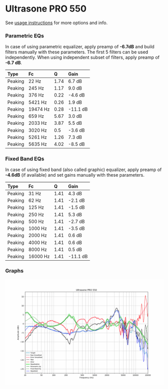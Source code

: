 # Ultrasone PRO 550
See [usage instructions](https://github.com/jaakkopasanen/AutoEq#usage) for more options and info.

### Parametric EQs
In case of using parametric equalizer, apply preamp of **-6.7dB** and build filters manually
with these parameters. The first 5 filters can be used independently.
When using independent subset of filters, apply preamp of **-6.7 dB**.

| Type    | Fc       |    Q | Gain     |
|:--------|:---------|:-----|:---------|
| Peaking | 22 Hz    | 1.74 | 6.7 dB   |
| Peaking | 245 Hz   | 1.17 | 9.0 dB   |
| Peaking | 376 Hz   | 0.22 | -4.6 dB  |
| Peaking | 5421 Hz  | 0.26 | 1.9 dB   |
| Peaking | 19474 Hz | 0.28 | -11.1 dB |
| Peaking | 659 Hz   | 5.67 | 3.0 dB   |
| Peaking | 2033 Hz  | 3.87 | 5.5 dB   |
| Peaking | 3020 Hz  | 0.5  | -3.6 dB  |
| Peaking | 5261 Hz  | 1.26 | 7.3 dB   |
| Peaking | 5635 Hz  | 4.02 | -8.5 dB  |

### Fixed Band EQs
In case of using fixed band (also called graphic) equalizer, apply preamp of **-4.6dB**
(if available) and set gains manually with these parameters.

| Type    | Fc       |    Q | Gain     |
|:--------|:---------|:-----|:---------|
| Peaking | 31 Hz    | 1.41 | 4.3 dB   |
| Peaking | 62 Hz    | 1.41 | -2.1 dB  |
| Peaking | 125 Hz   | 1.41 | -1.5 dB  |
| Peaking | 250 Hz   | 1.41 | 5.3 dB   |
| Peaking | 500 Hz   | 1.41 | -2.7 dB  |
| Peaking | 1000 Hz  | 1.41 | -3.5 dB  |
| Peaking | 2000 Hz  | 1.41 | 0.6 dB   |
| Peaking | 4000 Hz  | 1.41 | 0.6 dB   |
| Peaking | 8000 Hz  | 1.41 | 0.5 dB   |
| Peaking | 16000 Hz | 1.41 | -11.1 dB |

### Graphs
![](./Ultrasone%20PRO%20550.png)